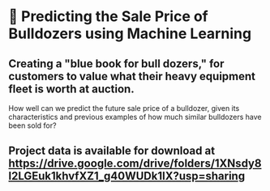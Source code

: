 
# 🚜 Predicting the Sale Price of Bulldozers using Machine Learning
## Creating a "blue book for bull dozers," for customers to value what their heavy equipment fleet is worth at auction.

How well can we predict the future sale price of a bulldozer, given its characteristics and previous examples of how much similar bulldozers have been sold for?

##
## Project data is available for download at https://drive.google.com/drive/folders/1XNsdy8l2LGEuk1khvfXZ1_g40WUDk1IX?usp=sharing

